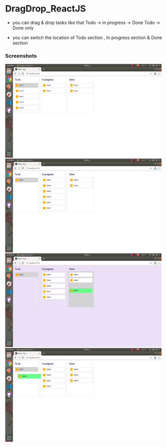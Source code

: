 # DragDrop_ReactJS
- you can drag & drop tasks like that 
Todo -> in progress -> Done 
Todo -> Done 
only

- you can switch the location of Todo section , In progress section & Done section

### Screenshots

<img src="screens/pic1.png" width="500" height="300">


<img src="screens/pic2.png" width="500" height="300">


<img src="screens/pic3.png" width="500" height="300">


<img src="screens/pic4.png" width="500" height="300">

